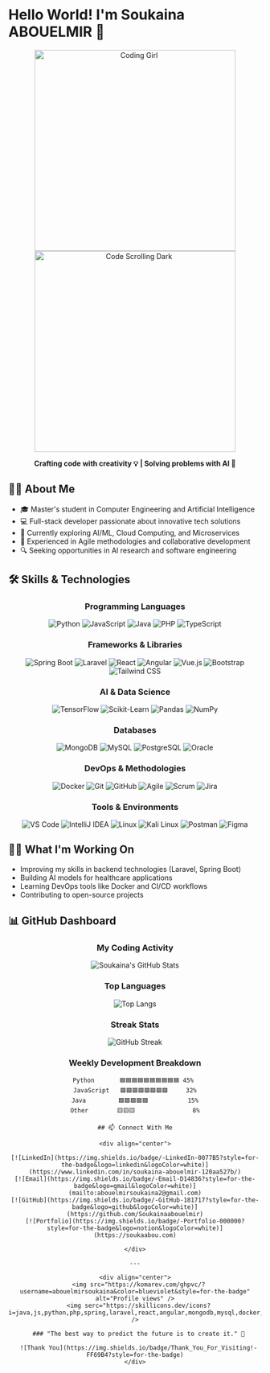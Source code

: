 # Hello World! I'm Soukaina ABOUELMIR 👋


<div align="center">
  <img src="https://media.giphy.com/media/L1R1tvI9svkIWwpVYr/giphy.gif" alt="Coding Girl" width="400" />
<img src="https://media.giphy.com/media/ZVik7pBtu9dNS/giphy.gif" alt="Code Scrolling Dark" width="400" />





 <strong>Crafting code with creativity 💡 | Solving problems with AI 🤖</strong>


</div>
  
 

</div>

## 👩‍🎓 About Me

- 🎓 Master's student in Computer Engineering and Artificial Intelligence 
- 💻 Full-stack developer passionate about innovative tech solutions
- 🌱 Currently exploring AI/ML, Cloud Computing, and Microservices
- 🚀 Experienced in Agile methodologies and collaborative development
- 🔍 Seeking opportunities in AI research and software engineering

## 🛠️ Skills & Technologies

<div align="center">

### Programming Languages
![Python](https://img.shields.io/badge/-Python-3776AB?style=for-the-badge&logo=python&logoColor=white)
![JavaScript](https://img.shields.io/badge/-JavaScript-F7DF1E?style=for-the-badge&logo=javascript&logoColor=black)
![Java](https://img.shields.io/badge/-Java-007396?style=for-the-badge&logo=openjdk&logoColor=white)
![PHP](https://img.shields.io/badge/-PHP-777BB4?style=for-the-badge&logo=php&logoColor=white)
![TypeScript](https://img.shields.io/badge/-TypeScript-3178C6?style=for-the-badge&logo=typescript&logoColor=white)

### Frameworks & Libraries
![Spring Boot](https://img.shields.io/badge/-Spring%20Boot-6DB33F?style=for-the-badge&logo=spring-boot&logoColor=white)
![Laravel](https://img.shields.io/badge/-Laravel-FF2D20?style=for-the-badge&logo=laravel&logoColor=white)
![React](https://img.shields.io/badge/-React-61DAFB?style=for-the-badge&logo=react&logoColor=black)
![Angular](https://img.shields.io/badge/-Angular-DD0031?style=for-the-badge&logo=angular&logoColor=white)
![Vue.js](https://img.shields.io/badge/-Vue.js-4FC08D?style=for-the-badge&logo=vue.js&logoColor=white)
![Bootstrap](https://img.shields.io/badge/-Bootstrap-7952B3?style=for-the-badge&logo=bootstrap&logoColor=white)
![Tailwind CSS](https://img.shields.io/badge/-Tailwind_CSS-38B2AC?style=for-the-badge&logo=tailwind-css&logoColor=white)

### AI & Data Science
![TensorFlow](https://img.shields.io/badge/-TensorFlow-FF6F00?style=for-the-badge&logo=tensorflow&logoColor=white)
![Scikit-Learn](https://img.shields.io/badge/-Scikit--Learn-F7931E?style=for-the-badge&logo=scikit-learn&logoColor=white)
![Pandas](https://img.shields.io/badge/-Pandas-150458?style=for-the-badge&logo=pandas&logoColor=white)
![NumPy](https://img.shields.io/badge/-NumPy-013243?style=for-the-badge&logo=numpy&logoColor=white)

### Databases
![MongoDB](https://img.shields.io/badge/-MongoDB-47A248?style=for-the-badge&logo=mongodb&logoColor=white)
![MySQL](https://img.shields.io/badge/-MySQL-4479A1?style=for-the-badge&logo=mysql&logoColor=white)
![PostgreSQL](https://img.shields.io/badge/-PostgreSQL-336791?style=for-the-badge&logo=postgresql&logoColor=white)
![Oracle](https://img.shields.io/badge/-Oracle-F80000?style=for-the-badge&logo=oracle&logoColor=white)

### DevOps & Methodologies
![Docker](https://img.shields.io/badge/-Docker-2496ED?style=for-the-badge&logo=docker&logoColor=white)
![Git](https://img.shields.io/badge/-Git-F05032?style=for-the-badge&logo=git&logoColor=white)
![GitHub](https://img.shields.io/badge/-GitHub-181717?style=for-the-badge&logo=github&logoColor=white)
![Agile](https://img.shields.io/badge/-Agile-009FDA?style=for-the-badge&logo=agile&logoColor=white)
![Scrum](https://img.shields.io/badge/-Scrum-009FDA?style=for-the-badge&logo=scrumalliance&logoColor=white)
![Jira](https://img.shields.io/badge/-Jira-0052CC?style=for-the-badge&logo=jira&logoColor=white)

### Tools & Environments
![VS Code](https://img.shields.io/badge/-VS%20Code-007ACC?style=for-the-badge&logo=visual-studio-code&logoColor=white)
![IntelliJ IDEA](https://img.shields.io/badge/-IntelliJ_IDEA-000000?style=for-the-badge&logo=intellij-idea&logoColor=white)
![Linux](https://img.shields.io/badge/-Linux-FCC624?style=for-the-badge&logo=linux&logoColor=black)
![Kali Linux](https://img.shields.io/badge/Kali_Linux-557C94?style=for-the-badge&logo=kalilinux&logoColor=white)
![Postman](https://img.shields.io/badge/-Postman-FF6C37?style=for-the-badge&logo=postman&logoColor=white)
![Figma](https://img.shields.io/badge/-Figma-F24E1E?style=for-the-badge&logo=figma&logoColor=white)

</div>

## 👩‍💻 What I'm Working On

- Improving my skills in backend technologies (Laravel, Spring Boot)
- Building AI models for healthcare applications
- Learning DevOps tools like Docker and CI/CD workflows
- Contributing to open-source projects

## 📊 GitHub Dashboard

<div align="center">

### My Coding Activity
![Soukaina's GitHub Stats](https://github-readme-stats.vercel.app/api?username=Soukainaabouelmir&show_icons=true&theme=radical&hide_border=true)

### Top Languages
![Top Langs](https://github-readme-stats.vercel.app/api/top-langs/?username=Soukainaabouelmir&layout=compact&theme=radical&hide_border=true)

### Streak Stats
![GitHub Streak](https://streak-stats.demolab.com/?user=Soukainaabouelmir&theme=radical&hide_border=true)

### Weekly Development Breakdown
```text
Python       🟦🟦🟦🟦🟦🟦🟦🟦🟦🟦 45% 
JavaScript   🟪🟪🟪🟪🟪🟪🟪🟪     32%
Java         🟩🟩🟩🟩🟩           15%
Other        🟨🟨🟨                8%

## 📫 Connect With Me

<div align="center">
  
[![LinkedIn](https://img.shields.io/badge/-LinkedIn-0077B5?style=for-the-badge&logo=linkedin&logoColor=white)](https://www.linkedin.com/in/soukaina-abouelmir-120aa527b/)
[![Email](https://img.shields.io/badge/-Email-D14836?style=for-the-badge&logo=gmail&logoColor=white)](mailto:abouelmirsoukaina2@gmail.com)
[![GitHub](https://img.shields.io/badge/-GitHub-181717?style=for-the-badge&logo=github&logoColor=white)](https://github.com/Soukainaabouelmir)
[![Portfolio](https://img.shields.io/badge/-Portfolio-000000?style=for-the-badge&logo=notion&logoColor=white)](https://soukaabou.com)

</div>

---

<div align="center">
  <img src="https://komarev.com/ghpvc/?username=abouelmirsoukaina&color=blueviolet&style=for-the-badge" alt="Profile views" />
  <img serc="https://skillicons.dev/icons?i=java,js,python,php,spring,laravel,react,angular,mongodb,mysql,docker,git&theme=dark" />
  
  ### "The best way to predict the future is to create it." 🚀
  
  ![Thank You](https://img.shields.io/badge/Thank_You_For_Visiting!-FF69B4?style=for-the-badge)
</div>
